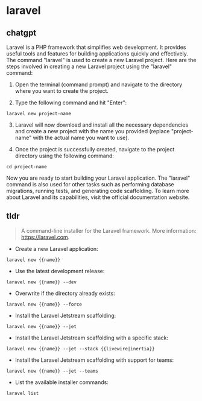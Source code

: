 # laravel 
## chatgpt 
Laravel is a PHP framework that simplifies web development. It provides useful tools and features for building applications quickly and effectively. The command "laravel" is used to create a new Laravel project. Here are the steps involved in creating a new Laravel project using the "laravel" command:

1. Open the terminal (command prompt) and navigate to the directory where you want to create the project.

2. Type the following command and hit "Enter":
```
laravel new project-name
```

3. Laravel will now download and install all the necessary dependencies and create a new project with the name you provided (replace "project-name" with the actual name you want to use).

4. Once the project is successfully created, navigate to the project directory using the following command:
```
cd project-name
```

Now you are ready to start building your Laravel application. The "laravel" command is also used for other tasks such as performing database migrations, running tests, and generating code scaffolding. To learn more about Laravel and its capabilities, visit the official documentation website. 

## tldr 
 
> A command-line installer for the Laravel framework.
> More information: <https://laravel.com>.

- Create a new Laravel application:

`laravel new {{name}}`

- Use the latest development release:

`laravel new {{name}} --dev`

- Overwrite if the directory already exists:

`laravel new {{name}} --force`

- Install the Laravel Jetstream scaffolding:

`laravel new {{name}} --jet`

- Install the Laravel Jetstream scaffolding with a specific stack:

`laravel new {{name}} --jet --stack {{livewire|inertia}}`

- Install the Laravel Jetstream scaffolding with support for teams:

`laravel new {{name}} --jet --teams`

- List the available installer commands:

`laravel list`
